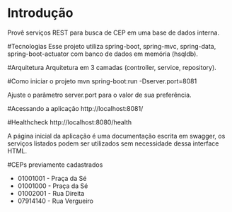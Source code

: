 # Introdução
Provê serviços REST para busca de CEP em uma base de dados interna. 

#Tecnologias
Esse projeto utiliza spring-boot, spring-mvc, spring-data, spring-boot-actuator com banco de dados em memória (hsqldb).

#Arquitetura
Arquitetura em 3 camadas (controller, service, repository).

#Como iniciar o projeto
mvn spring-boot:run -Dserver.port=8081

Ajuste o parâmetro server.port para o valor de sua preferência.

#Acessando a aplicação
http://localhost:8081/

#Healthcheck
http://localhost:8080/health

A página inicial da aplicação é uma documentação escrita em swagger, os serviços listados podem ser utilizados sem
necessidade dessa interface HTML.

#CEPs previamente cadastrados
* 01001001 - Praça da Sé
* 01001000 - Praça da Sé
* 01002001 - Rua Direita
* 07914140 - Rua Vergueiro
